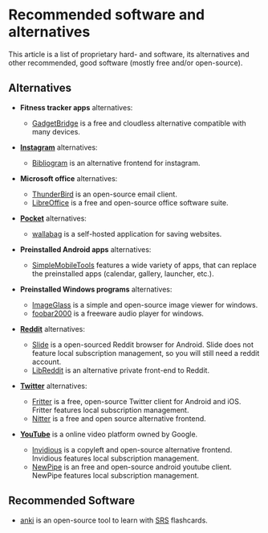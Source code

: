 # Recommended software and alternatives

This article is a list of proprietary hard- and software, its alternatives and other
recommended, good software (mostly free and/or open-source).

## Alternatives

- **Fitness tracker apps** alternatives:
  - [GadgetBridge](https://codeberg.org/Freeyourgadget/Gadgetbridge) is a free and
  cloudless alternative compatible with many devices.

- [**Instagram**](https://instagram.com) alternatives:
  - [Bibliogram](./bibliogram.md) is an alternative frontend for instagram.

- **Microsoft office** alternatives:
  - [ThunderBird](https://www.thunderbird.net/) is an open-source email client.
  - [LibreOffice](https://www.libreoffice.org/) is a free and open-source office
  software suite.

- [**Pocket**](https://getpocket.com/) alternatives:
  - [wallabag](./wallabag.md) is a self-hosted application for saving websites.

- **Preinstalled Android apps** alternatives:
  - [SimpleMobileTools](https://www.simplemobiletools.com/) features a wide variety
  of apps, that can replace the preinstalled apps (calendar, gallery, launcher, etc.).

- **Preinstalled Windows programs** alternatives:
  - [ImageGlass](https://github.com/d2phap/ImageGlass) is a simple and open-source
  image viewer for windows.
  - [foobar2000](https://www.foobar2000.org/) is a freeware audio player for windows.

- [**Reddit**](https://reddit.com) alternatives:
  - [Slide](https://github.com/ccrama/Slide) is a open-sourced Reddit browser for
  Android. Slide does not feature local subscription management, so you will still
  need a reddit account.
  - [LibReddit](./libreddit.md) is an alternative private front-end to Reddit.

- [**Twitter**](https://twitter.com) alternatives:
  - [Fritter](https://github.com/jonjomckay/fritter) is a free, open-source Twitter
  client for Android and iOS. Fritter features local subscription management.
  - [Nitter](./nitter.md) is a free and open source alternative frontend.

- [**YouTube**](https://youtube.com) is a online video platform owned by Google.
  - [Invidious](./invidious.md) is a copyleft and open-source alternative frontend.
  Invidious features local subscription management.
  - [NewPipe](https://newpipe.net/) is an free and open-source android youtube client.
  NewPipe features local subscription management.

## Recommended Software

- [anki](https://github.com/ankitects/anki) is an open-source tool to learn with
[SRS](https://en.wikipedia.org/wiki/Spaced_repetition) flashcards.
